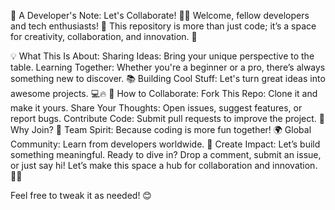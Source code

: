 📝 A Developer's Note: Let's Collaborate! 🤝✨
Welcome, fellow developers and tech enthusiasts! 🚀 This repository is more than just code; it’s a space for creativity, collaboration, and innovation. 🌟

💡 What This Is About:
Sharing Ideas: Bring your unique perspective to the table.
Learning Together: Whether you're a beginner or a pro, there’s always something new to discover. 📚
Building Cool Stuff: Let's turn great ideas into awesome projects. 💻🔥
🤝 How to Collaborate:
Fork This Repo: Clone it and make it yours.
Share Your Thoughts: Open issues, suggest features, or report bugs.
Contribute Code: Submit pull requests to improve the project.
🌟 Why Join?
🎉 Team Spirit: Because coding is more fun together!
🌍 Global Community: Learn from developers worldwide.
🌈 Create Impact: Let’s build something meaningful.
Ready to dive in? Drop a comment, submit an issue, or just say hi! Let’s make this space a hub for collaboration and innovation. 🚀✨

Feel free to tweak it as needed! 😊

